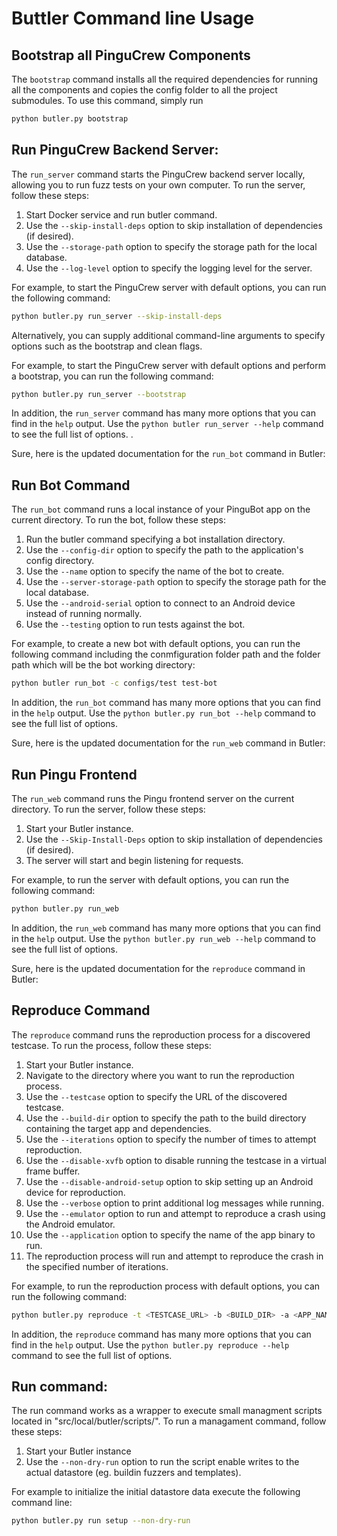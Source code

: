 # Buttler Command line Usage

## Bootstrap all PinguCrew Components
The `bootstrap` command installs all the required dependencies for running all the components and copies the config folder to all the project submodules. To use this command, simply run 

```bash 
python butler.py bootstrap 
```

## Run PinguCrew Backend Server:

The `run_server` command starts the PinguCrew backend server locally, allowing you to run fuzz tests on your own computer. To run the server, follow these steps:

1. Start Docker service and run butler command.
2. Use the `--skip-install-deps` option to skip installation of dependencies (if desired).
3. Use the `--storage-path` option to specify the storage path for the local database.
4. Use the `--log-level` option to specify the logging level for the server.

For example, to start the PinguCrew server with default options, you can run the following command:

```bash
python butler.py run_server --skip-install-deps
```
Alternatively, you can supply additional command-line arguments to specify options such as the bootstrap and clean flags.

For example, to start the PinguCrew server with default options and perform a bootstrap, you can run the following command:

```bash
python butler.py run_server --bootstrap
```
In addition, the `run_server` command has many more options that you can find in the `help` output. Use the `python butler run_server --help` command to see the full list of options.
.

Sure, here is the updated documentation for the `run_bot` command in Butler:

## Run Bot Command


The `run_bot` command runs a local instance of your PinguBot app on the current directory. To run the bot, follow these steps:

1. Run the butler command specifying a bot installation directory.
2. Use the `--config-dir` option to specify the path to the application's config directory.
3. Use the `--name` option to specify the name of the bot to create.
4. Use the `--server-storage-path` option to specify the storage path for the local database.
5. Use the `--android-serial` option to connect to an Android device instead of running normally.
6. Use the `--testing` option to run tests against the bot.

For example, to create a new bot with default options, you can run the following command including the conmfiguration folder path and the folder path which will be the bot working directory:

```bash 
python butler run_bot -c configs/test test-bot
```
In addition, the `run_bot` command has many more options that you can find in the `help` output. Use the `python butler.py run_bot --help` command to see the full list of options.

Sure, here is the updated documentation for the `run_web` command in Butler:

## Run Pingu Frontend

The `run_web` command runs the Pingu frontend server on the current directory. To run the server, follow these steps:

1. Start your Butler instance.
3. Use the `--Skip-Install-Deps` option to skip installation of dependencies (if desired).
4. The server will start and begin listening for requests.

For example, to run the server with default options, you can run the following command:

```bash
python butler.py run_web
```
In addition, the `run_web` command has many more options that you can find in the `help` output. Use the `python butler.py run_web --help` command to see the full list of options.

Sure, here is the updated documentation for the `reproduce` command in Butler:

## Reproduce Command


The `reproduce` command runs the reproduction process for a discovered testcase. To run the process, follow these steps:

1. Start your Butler instance.
2. Navigate to the directory where you want to run the reproduction process.
3. Use the `--testcase` option to specify the URL of the discovered testcase.
4. Use the `--build-dir` option to specify the path to the build directory containing the target app and dependencies.
5. Use the `--iterations` option to specify the number of times to attempt reproduction.
6. Use the `--disable-xvfb` option to disable running the testcase in a virtual frame buffer.
7. Use the `--disable-android-setup` option to skip setting up an Android device for reproduction.
8. Use the `--verbose` option to print additional log messages while running.
9. Use the `--emulator` option to run and attempt to reproduce a crash using the Android emulator.
10. Use the `--application` option to specify the name of the app binary to run.
11. The reproduction process will run and attempt to reproduce the crash in the specified number of iterations.

For example, to run the reproduction process with default options, you can run the following command:

```bash
python butler.py reproduce -t <TESTCASE_URL> -b <BUILD_DIR> -a <APP_NAME>
```
In addition, the `reproduce` command has many more options that you can find in the `help` output. Use the `python butler.py reproduce --help` command to see the full list of options.

## Run command:

The run command works as a wrapper to execute small managment scripts located in "src/local/butler/scripts/". To run a managament command, follow these steps:

1. Start your Butler instance
2. Use the `--non-dry-run` option to run the script enable writes to the actual datastore (eg. buildin fuzzers and templates).

For example to initialize the initial datastore data execute the following command line:
```bash
python butler.py run setup --non-dry-run 
```